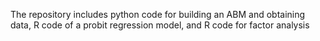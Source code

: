 The repository includes python code for building an ABM and obtaining data, R code of a probit regression model, and R code for factor analysis
